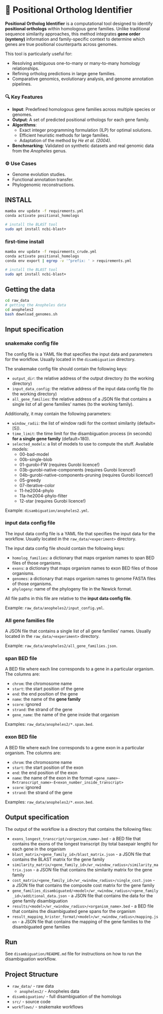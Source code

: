 # 🧬 Positional Ortholog Identifier

**Positional Ortholog Identifier** is a computational tool designed to identify **positional orthologs** within homologous gene families. Unlike traditional sequence similarity approaches, this method integrates **gene order (synteny)** information and family-specific context to determine which genes are true positional counterparts across genomes.

This tool is particularly useful for:
- Resolving ambiguous one-to-many or many-to-many homology relationships.
- Refining ortholog predictions in large gene families.
- Comparative genomics, evolutionary analysis, and genome annotation pipelines.

### 🔍 Key Features
- **Input**: Predefined homologous gene families across multiple species or genomes.
- **Output**: A set of predicted positional orthologs for each gene family.
- **Algorithms**:
  - Exact integer programming formulation (ILP) for optimal solutions.
  - Efficient heuristic methods for large families.
  - Adaptation of the method by *He et al. (2004)*.
- **Benchmarking**: Validated on synthetic datasets and real genomic data from the *Anopheles* genus.

### ⚙️ Use Cases
- Genome evolution studies.
- Functional annotation transfer.
- Phylogenomic reconstructions.



## INSTALL

```bash
mamba env update -f requirements.yml
conda activate positional_homologs

# install the BLAST tool
sudo apt install ncbi-blast+
```


### first-time install 

```bash
mamba env update -f requirements_crude.yml
conda activate positional_homologs
conda env export | egrep -v '^prefix: ' > requirements.yml

# install the BLAST tool
sudo apt install ncbi-blast+
```

## Getting the data

```bash
cd raw_data
# getting the Anopheles data
cd anopheles2
bash download_genomes.sh
```

## Input specification

### snakemake config file

The config file is a YAML file that specifies the input data and parameters for the workflow. 
Usually located in the `disambiguation` directory.

The snakemake config file should contain the following keys:
- `output_dir`: the relative address of the output directory (to the working directory)
- `input_data_config`: the relative address of the input data config file (to the working directory)
- `all_gene_families`: the relative address of a JSON file that contains a single list of all gene families' names (to the working family).

Additionally, it may contain the following parameters:
- `window_radii`: the list of window radii for the context similarity (default=[5]).
- `time_limit`: the time limit for the disambiguation process (in seconds) **for a single gene family** (default=180).
- `selected_models`: a list of models to use to compute the stuff. Available models:
  - 00-bad-model
  - 00b-single-blob
  - 01-gurobi-FW (requires Gurobi licence!)
  - 03b-gurobi-native-components (requires Gurobi licence!)
  - 04b-gurobi-native-components-pruning (requires Gurobi licence!)
  - 05-greedy
  - 07-iterative-color
  - 11-he2004-phylo
  - 11a-he2004-phylo-filter
  - 12-star (requires Gurobi licence!)

Example: `disambiguation/anopheles2.yml`.

### input data config file

The input data config file is a YAML file that specifies the input data for the workflow.
Usually located in the `raw_data/<experiment>` directory.

The input data config file should contain the following keys:
- `homolog_families`: a dictionary that maps organism names to span BED files of those organisms.
- `exons`: a dictionary that maps organism names to exon BED files of those organisms.
- `genomes`: a dictionary that maps organism names to genome FASTA files of those organisms.
- `phylogeny`: name of the phylogeny file in the Newick format.

All file paths in this file are relative to the **input data config file**.

Example: `raw_data/anopheles2/input_config.yml`.

### All gene families file

A JSON file that contains a single list of all gene families' names.
Usually located in the `raw_data/<experiment>` directory.

Example: `raw_data/anopheles2/all_gene_families.json`.

### span BED file

A BED file where each line corresponds to a gene in a particular organism. The columns are:

- `chrom`: the chromosome name
- `start`: the start position of the gene
- `end`: the end position of the gene
- `name`: the name of the **gene family**
- `score`: ignored
- `strand`: the strand of the gene
- `gene_name`: the name of the gene inside that organism

Examples: `raw_data/anopheles2/*.span.bed`.

### exon BED file

A BED file where each line corresponds to a gene exon in a particular organism. The columns are:

- `chrom`: the chromosome name
- `start`: the start position of the exon
- `end`: the end position of the exon
- `name`: the name of the exon in the format `<gene_name>-R<transcript_name>-E<exon_number_inside_transcript>`
- `score`: ignored
- `strand`: the strand of the gene

Examples: `raw_data/anopheles2/*.exon.bed`.

## Output specification

The output of the workflow is a directory that contains the following files:

- `exons_longest_transcript/<organism_name>.bed` - a BED file that contains the exons of the longest transcript (by total basepair length) for each gene in the organism
- `blast_matrix/<gene_family_id>/blast_matrix.json` - a JSON file that contains the BLAST matrix for the gene family
- `similarity_matrix/<gene_family_id>/wr_<window_radius>/similarity_matrix.json` - a JSON file that contains the similarity matrix for the gene family
- `cost_matrix/<gene_family_id>/wr_<window_radius>/single_cost.json` - a JSON file that contains the composite cost matrix for the gene family
- `gene_families_disambiguated/<model>/wr_<window_radius>/<gene_family_id>/additional_data.json` - a JSON file that contains the data for the gene family disambiguation
- `results/<model>/wr_<window_radius>/<organism_name>.bed` - a BED file that contains the disambiguated gene spans for the organism
- `result_mapping_krister_format/<model>/wr_<window_radius>/mapping.json` - a JSON file that contains the mapping of the gene families to the disambiguated gene families


## Run

See `disambiguation/README.md` file for instructions on how to run the disambiguation workflow.
 
## Project Structure

- `raw_data/` - raw data
  - `anopheles2/` - Anopheles data
- `disambiguation/` - full disambiguation of the homologs
- `src/` - source code
- `workflows/` - snakemake workflows
